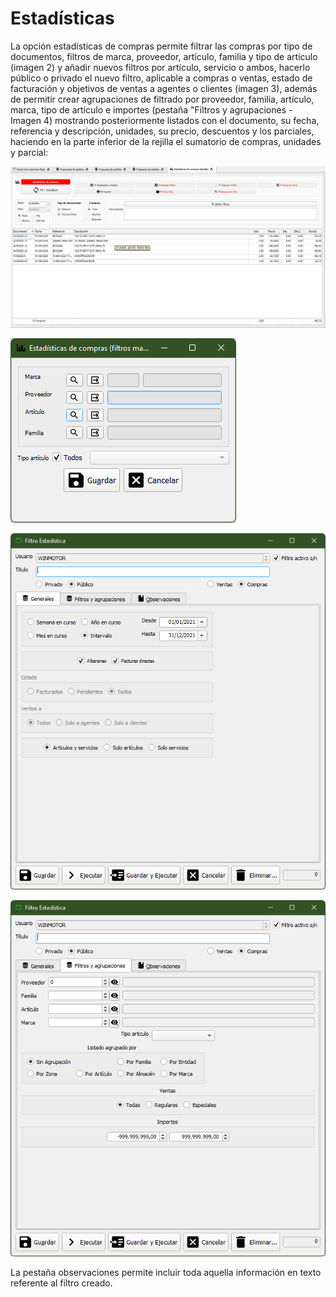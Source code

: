 # Estadísticas

La opción estadísticas de compras permite filtrar las compras por tipo de documentos, filtros de marca, proveedor, artículo, familia y tipo de artículo (imagen 2) y añadir nuevos filtros por artículo, servicio o ambos, hacerlo público o privado el nuevo filtro, aplicable a compras o ventas, estado de facturación y objetivos de ventas a agentes o clientes (imagen 3), además de permitir crear agrupaciones de filtrado por proveedor, familia, artículo, marca, tipo de artículo e importes (pestaña "Filtros y agrupaciones - Imagen 4) mostrando posteriormente listados con el documento, su fecha, referencia y descripción, unidades, su precio, descuentos y los parciales, haciendo en la parte inferior de la rejilla el sumatorio de compras, unidades y parcial:

![](<../../.gitbook/assets/imagen (72) (1).png>)

![Imagen 2](<../../.gitbook/assets/imagen (73).png>)

![Imagen 3](<../../.gitbook/assets/imagen (74).png>)

![Imagen 4](<../../.gitbook/assets/imagen (75).png>)

La pestaña observaciones permite incluir toda aquella información en texto referente al filtro creado.
